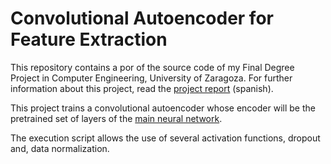 # Convolutional Autoencoder for Feature Extraction

This repository contains a por of the source code of my Final Degree Project in Computer Engineering, University of Zaragoza. For further information about this project, read the [project report](https://github.com/asabater94/Atari-DeepReinforcementLearning/blob/master/report.pdf) (spanish).


This project trains a convolutional autoencoder whose encoder will be the pretrained set of layers of the [main neural network](https://github.com/asabater94/Atari-DeepReinforcementLearning).

The execution script allows the use of several activation functions, dropout and, data normalization.
